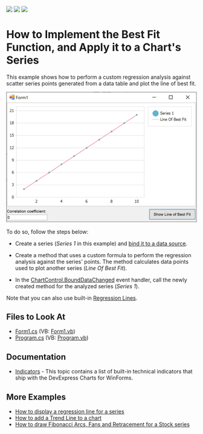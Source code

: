 <!-- default badges list -->
![](https://img.shields.io/endpoint?url=https://codecentral.devexpress.com/api/v1/VersionRange/134061543/21.2.4%2B)
[![](https://img.shields.io/badge/Open_in_DevExpress_Support_Center-FF7200?style=flat-square&logo=DevExpress&logoColor=white)](https://supportcenter.devexpress.com/ticket/details/E1300)
[![](https://img.shields.io/badge/📖_How_to_use_DevExpress_Examples-e9f6fc?style=flat-square)](https://docs.devexpress.com/GeneralInformation/403183)
<!-- default badges end -->

# How to Implement the Best Fit Function, and Apply it to a Chart's Series

This example shows how to perform a custom regression analysis against scatter series points generated from a data table and plot the line of best fit. 

![](images/line-of-best-fit.png)

To do so, follow the steps below:

- Create a series (*Series 1* in this example) and [bind it to a data source](https://docs.devexpress.com/WindowsForms/6561/controls-and-libraries/chart-control/provide-data/specify-series-data-members).

- Create a method that uses a custom formula to perform the regression analysis against the series' points. The method calculates data points used to plot another series (*Line Of Best Fit*).

- In the [ChartControl.BoundDataChanged](https://docs.devexpress.com/WindowsForms/DevExpress.XtraCharts.ChartControl.BoundDataChanged?p=netframework) event handler, call the newly created method for the analyzed series (*Series 1*).

Note that you can also use built-in [Regression Lines](https://docs.devexpress.com/WindowsForms/6231/controls-and-libraries/chart-control/series/indicators/simple-indicators/regression-lines?p=netframework).

<!-- default file list -->
## Files to Look At

* [Form1.cs](./CS/LineOfBestFit/Form1.cs) (VB: [Form1.vb](./VB/LineOfBestFit/Form1.vb))
* [Program.cs](./CS/LineOfBestFit/Program.cs) (VB: [Program.vb](./VB/LineOfBestFit/Program.vb))
<!-- default file list end -->

## Documentation

* [Indicators](https://docs.devexpress.com/WindowsForms/8913/controls-and-libraries/chart-control/series/indicators) - This topic contains a list of built-in technical indicators that ship with the DevExpress Charts for WinForms.

## More Examples

* [How to display a regression line for a series](https://github.com/DevExpress-Examples/how-to-display-a-regression-line-for-a-series-e1494)
* [How to add a Trend Line to a chart](https://github.com/DevExpress-Examples/how-to-add-a-trend-line-to-a-chart-e1245)
* [How to draw Fibonacci Arcs, Fans and Retracement for a Stock series](https://github.com/DevExpress-Examples/how-to-draw-fibonacci-arcs-fans-and-retracement-for-a-stock-series-e966)